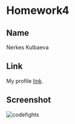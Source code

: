 # Homework4

## Name

Nerkes Kulbaeva


## Link

My profile [link](https://codefights.com/profile/nerkeskulbae/stats).


## Screenshot

![codefights](https://github.com/nerkeskulbaeva/homework-template/blob/feature-homework-4/homework.jpg)
